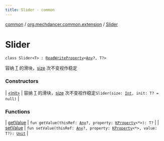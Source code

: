 ```yaml
---
title: Slider - common
---
```


[common](../../index.html) / [org.mechdancer.common.extension](../index.html) / [Slider](./index.html)

# Slider

`class Slider<T> : `[`ReadWriteProperty`](https://kotlinlang.org/api/latest/jvm/stdlib/kotlin.properties/-read-write-property/index.html)`<`[`Any`](https://kotlinlang.org/api/latest/jvm/stdlib/kotlin/-any/index.html)`?, T?>`

容纳 [T](index.html#T) 的滑块，[size](#) 次不变视作稳定

### Constructors

| [&lt;init&gt;](-init-.html) | 容纳 [T](index.html#T) 的滑块，[size](#) 次不变视作稳定`Slider(size: `[`Int`](https://kotlinlang.org/api/latest/jvm/stdlib/kotlin/-int/index.html)`, init: T? = null)` |

### Functions

| [getValue](get-value.html) | `fun getValue(thisRef: `[`Any`](https://kotlinlang.org/api/latest/jvm/stdlib/kotlin/-any/index.html)`?, property: `[`KProperty`](https://kotlinlang.org/api/latest/jvm/stdlib/kotlin.reflect/-k-property/index.html)`<*>): T?` |
| [setValue](set-value.html) | `fun setValue(thisRef: `[`Any`](https://kotlinlang.org/api/latest/jvm/stdlib/kotlin/-any/index.html)`?, property: `[`KProperty`](https://kotlinlang.org/api/latest/jvm/stdlib/kotlin.reflect/-k-property/index.html)`<*>, value: T?): `[`Unit`](https://kotlinlang.org/api/latest/jvm/stdlib/kotlin/-unit/index.html) |

